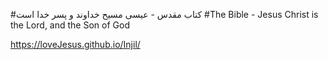 #کتاب مقدس - عیسی مسیح خداوند و پسر خدا است
#The Bible - Jesus Christ is the Lord, and the Son of God

https://loveJesus.github.io/Injil/


